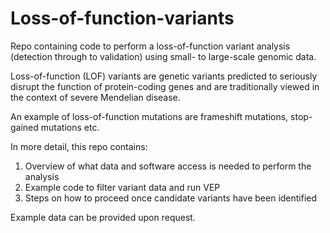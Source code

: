 # Loss-of-function-variants

Repo containing code to perform a loss-of-function variant analysis (detection through to validation) using small- to large-scale genomic data.

Loss-of-function (LOF) variants are genetic variants predicted to seriously disrupt the function of protein-coding genes and are traditionally viewed in the context of severe Mendelian disease.

An example of loss-of-function mutations are frameshift mutations, stop-gained mutations etc.

In more detail, this repo contains:

1) Overview of what data and software access is needed to perform the analysis
2) Example code to filter variant data and run VEP
3) Steps on how to proceed once candidate variants have been identified

Example data can be provided upon request.
